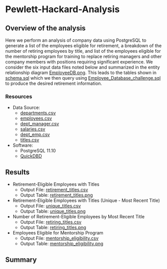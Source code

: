# Pewlett-Hackard-Analysis

## Overview of the analysis
Here we perform an analysis of company data using PostgreSQL to generate a list of the employees eligible for retirement, a breakdown of the number of
retiring employees by title, and list of the employees eligible for the mentorship program for training to replace retiring managers and other company
members with positions requiring significant experience. We consider the six input data files noted below and summarized in the entity relationship
diagram [EmployeeDB.png](EmployeeDB.png). This leads to the tables shown in [schema.sql](schema.sql) which we then query using
[Employee_Database_challenge.sql](Queries/Employee_Database_challenge.sql) to produce the desired retirement information.

### Resources
- Data Source:
  - [departments.csv](Data/departments.csv)
  - [employees.csv](Data/employees.csv)
  - [dept_manager.csv](Data/dept_manager.csv)
  - [salaries.csv](Data/salaries.csv)
  - [dept_emp.csv](Data/dept_emp.csv)
  - [titles.csv](Data/titles.csv)
- Software:
  - PostgreSQL 11.10
  - [QuickDBD](https://www.quickdatabasediagrams.com/)

## Results
- Retirement-Eligible Employees with Titles
  - Output File: [retirement_titles.csv](Data/retirement_titles.csv)
  - Output Table: [retirement_titles.png](Resources/retirement_titles.png)
- Retirement-Eligible Employees with Titles (Unique - Most Recent Title)
  - Output File: [unique_titles.csv](Data/unique_titles.csv)
  - Output Table: [unique_titles.png](Resources/unique_titles.png)
- Number of Retirement-Eligible Employees by Most Recent Title
  - Output File: [retiring_titles.csv](Data/retiring_titles.csv)
  - Output Table: [retiring_titles.png](Resources/retiring_titles.png)
- Employees Eligible for Mentorship Program
  - Output File: [mentorship_eligibility.csv](Data/mentorship_eligibility.csv)
  - Output Table: [mentorship_eligibility.png](Resources/mentorship_eligibility.png)

## Summary

